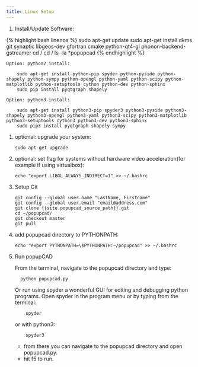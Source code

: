 ```yaml
---
title: Linux Setup
---
```


1. Install/Update Software:

{% highlight bash linenos %}
sudo apt-get update
sudo apt-get install dkms git synaptic libgeos-dev gfortran cmake python-qt4-gl phonon-backend-gstreamer
cd /
cd / 
ls -la *popupcad
{% endhighlight %}

    Option: python2 install:

        sudo apt-get install python-pip spyder python-pyside python-shapely python-sympy python-opengl python-yaml python-scipy python-matplotlib python-setuptools cython python-dev python-sphinx
        sudo pip install pyqtgraph shapely

    Option: python3 install:

        sudo apt-get install python3-pip spyder3 python3-pyside python3-shapely python3-opengl python3-yaml python3-scipy python3-matplotlib python3-setuptools cython3 python3-dev python3-sphinx
        sudo pip3 install pyqtgraph shapely sympy

1.  optional: upgrade your system:

        sudo apt-get upgrade

1.  optional: set flag for systems without hardware video
    acceleration(for example if using virtualbox):

        echo "export LIBGL_ALWAYS_INDIRECT=1" >> ~/.bashrc

1.  Setup Git

        git config --global user.name "LastName, Firstname"
        git config --global user.email "email@address.com"
        git clone {{site.popupcad_source_path}}.git
        cd ~/popupcad/
        git checkout master
        git pull

1.  add popupcad directory to PYTHONPATH:

        echo "export PYTHONPATH=\$PYTHONPATH:~/popupcad" >> ~/.bashrc

1.  Run popupCAD

      From the terminal, navigate to the popupcad directory and type:

          python popupcad.py

      Or run using spyder a wonderful GUI for editing and debugging python programs. Open spyder in the program menu or by typing from the terminal:

            spyder

      or with python3:

            spyder3

      - from there you can navigate to the popupcad directory and open popupcad.py.
      - hit f5 to run.
